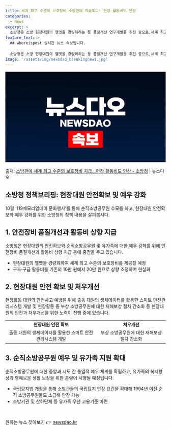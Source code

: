 ```yaml
---
title: 세계 최고 수준의 보호장비 소방관에 지급되다! 현장 활동비도 인상
categories:
  - News
excerpt: >
  소방청은 소방 현장대원의 헬멧을 경량화하는 등 품질개선 연구개발을 추진 중으로,세계 최고 수준의 보호장비를 …
feature_text: >
  ## whereispost 실시간 뉴스 속보입니다.

  소방청은 소방 현장대원의 헬멧을 경량화하는 등 품질개선 연구개발을 추진 중으로,세계 최고 수준의 보호장비를 …
image: '/assets/img/newsdao_breakingnews.jpg'
---
```


![뉴스다오 속보](/assets/img/newsdao_breakingnews.jpg)

<p>출처: <a href="https://newsdao.kr/3308" rel="dofollow">소방관에 세계 최고 수준의 보호장비 지급…현장 활동비도  인상 - 소방청</a> | 뉴스다오</p>

<h2>소방청 정책브리핑: 현장대원 안전확보 및 예우 강화</h2>
<p data-ke-size="size16">10월 ‘119메모리얼데이 문화행사’를 통해 순직소방공무원 추모를 하고, 현장대원 안전확보와 예우 강화를 위한 소방청의 정책 내용을 살펴봅시다.</p>

<h2 data-ke-size="size26">1. 안전장비 품질개선과 활동비 상향 지급</h2>
<p data-ke-size="size16">소방청은 현장대원의 안전확보와 순직소방공무원 및 유가족에 대한 예우 강화를 위해 안전장비 품질개선과 활동비 상향 지급 등에 중점을 두고 있습니다.</p>

<ul>
  <li>현장대원의 헬멧을 경량화하여 세계 최고 수준의 보호장비를 제공할 예정</li>
  <li>구조·구급 활동비를 기존의 10만 원에서 20만 원으로 상향 조정하여 현실화</li>
</ul>

<h2 data-ke-size="size26">2. 현장대원 안전 확보 및 처우개선</h2>
<p data-ke-size="size16">현장활동 대원의 안전사고 예방을 위해 출동 대원의 생체데이터를 활용한 스마트 안전관리시스템 개발 및 현장활동 중 부상 소방공무원에 대한 재해보상 절차 간소화 등 현장대원의 안전과 처우개선을 위한 노력이 진행 중에 있습니다.</p>

<table>
  <tr>
    <td style="text-align: center; height: 17px;"><b>현장대원 안전 확보</b></td>
    <td style="text-align: center; height: 17px;"><b>처우개선</b></td>
  </tr>
  <tr>
    <td style="text-align: center;">출동 대원의 생체데이터를 활용한 스마트 안전관리시스템 개발</td>
    <td style="text-align: center;">부상 소방공무원에 대한 재해보상 절차 간소화</td>
  </tr>
</table>

<h2 data-ke-size="size26">3. 순직소방공무원 예우 및 유가족 지원 확대</h2>
<p data-ke-size="size16">순직소방공무원에 대한 중앙과 시도 간 통일적 예우 체계를 확립하고, 유가족의 복지향상과 영예로운 생활 보장을 위한 훈령이 시행될 예정입니다.</p>

<ul>
  <li>국립묘지법 개정을 통해 소방관들의 국립묘지 안장 요건을 확대해 1994년 이전 순직 소방공무원들도 소급해 안장 가능</li>
  <li>소방기관 및 산하단체 등 유가족 우선 고용기준 마련</li>
</ul>

<p data-ke-size="size16">&nbsp;</p> 

원하는 뉴스 찾아보기 👉 <a href="https://newsdao.kr" rel="dofollow">newsdao.kr</a>


